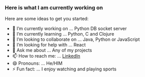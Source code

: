 ### Here is what I am currently working on 


Here are some ideas to get you started:

- 🔭 I’m currently working on ... Python DB socket server
- 🌱 I’m currently learning ... Python, C and Clojure
- 👯 I’m looking to collaborate on ... Java, Python or JavaScript
- 🤔 I’m looking for help with ... React
- 💬 Ask me about ... Any of my projects
- 📫 How to reach me: ... [LinkedIn](https://www.linkedin.com/in/matthewflaherty9)
- 😄 Pronouns: ... He/HIM
- ⚡ Fun fact: ... I enjoy watching and playing sports

